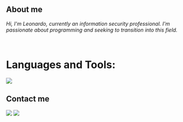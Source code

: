 ## About me

*Hi, I'm *Leonardo*, currently an information security professional. I'm passionate about programming and seeking to transition into this field.*


<div style="display: inline_block"><br>
  <h1>Languages and Tools:</h1>
  <img src="https://skillicons.dev/icons?i=git,docker,linux,postgres,py,nodejs,react" />
</div>

## Contact me
<a href="https://www.linkedin.com/in/leochinelato/" target="_blank"><img src="https://img.shields.io/badge/LinkedIn-0077B5?style=for-the-badge&logo=linkedin&logoColor=white" /></a>
<a href = "mailto:contatoleochinelato@gmail.com"><img src="https://img.shields.io/badge/-Gmail-%23333?style=for-the-badge&logo=gmail&logoColor=white" target="_blank"></a>
